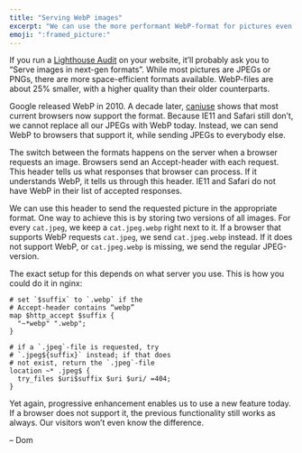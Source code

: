 ```yaml
---
title: "Serving WebP images"
excerpt: "We can use the more performant WebP-format for pictures even though not all browsers support it yet."
emoji: ":framed_picture:"
---
```

If you run a [Lighthouse Audit](https://developers.google.com/speed/pagespeed/insights/) on your website, it’ll probably ask you to “Serve images in next-gen formats”. While most pictures are JPEGs or PNGs, there are more space-efficient formats available. WebP-files are about 25% smaller, with a higher quality than their older counterparts.

Google released WebP in 2010. A decade later, [caniuse](https://caniuse.com/#feat=webp) shows that most current browsers now support the format. Because IE11 and Safari still don’t, we cannot replace all our JPEGs with WebP today. Instead, we can send WebP to browsers that support it, while sending JPEGs to everybody else.

The switch between the formats happens on the server when a browser requests an image. Browsers send an Accept-header with each request. This header tells us what responses that browser can process. If it understands WebP, it tells us through this header. IE11 and Safari do not have WebP in their list of accepted responses.

We can use this header to send the requested picture in the appropriate format. One way to achieve this is by storing two versions of all images. For every `cat.jpeg`, we keep a `cat.jpeg.webp` right next to it. If a browser that supports WebP requests `cat.jpeg`, we send `cat.jpeg.webp` instead. If it does not support WebP, or `cat.jpeg.webp` is missing, we send the regular JPEG-version.

The exact setup for this depends on what server you use. This is how you could do it in nginx:

```nginx
# set `$suffix` to `.webp` if the
# Accept-header contains “webp”
map $http_accept $suffix {
  "~*webp" ".webp";
}

# if a `.jpeg`-file is requested, try
# `.jpeg${suffix}` instead; if that does
# not exist, return the `.jpeg`-file
location ~* .jpeg$ {
  try_files $uri$suffix $uri $uri/ =404;
}
```

Yet again, progressive enhancement enables us to use a new feature today. If a browser does not support it, the previous functionality still works as always. Our visitors won’t even know the difference.

– Dom